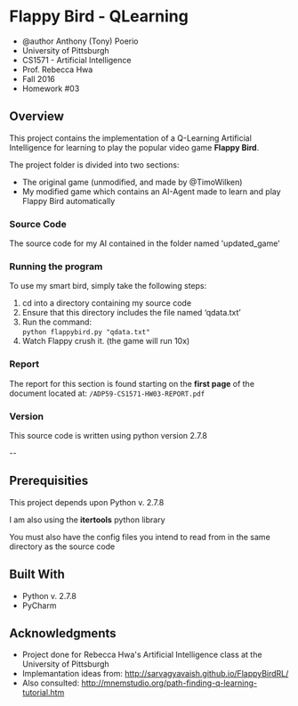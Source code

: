 # Flappy Bird - QLearning
* @author Anthony (Tony) Poerio
* University of Pittsburgh
* CS1571 - Artificial Intelligence
* Prof. Rebecca Hwa
* Fall 2016
* Homework #03

## Overview
This project contains the implementation of a Q-Learning Artificial Intelligence for learning to play the popular video game **Flappy Bird**.

The project folder is divided into two sections:
* The original game (unmodified, and made by @TimoWilken)
* My modified game which contains an AI-Agent made to learn and play Flappy Bird automatically

### Source Code
The source code for my AI contained in the folder named 'updated_game'

### Running the program
To use my smart bird, simply take the following steps:
1.	cd into a directory containing my source code
2.	Ensure that this directory includes the file named ‘qdata.txt’ 
3.	Run the command:  
`python flappybird.py "qdata.txt"`
4.	Watch Flappy crush it.  (the game will run 10x)

### Report
The report for this section is found starting on the **first page** of the document located at:
`/ADP59-CS1571-HW03-REPORT.pdf`

### Version
This source code is written using python version 2.7.8

--

## Prerequisities
This project depends upon Python v. 2.7.8

I am also using the **itertools** python library

You must also have the config files you intend to read from in the same directory as the source code

## Built With
* Python v. 2.7.8
* PyCharm

## Acknowledgments
* Project done for Rebecca Hwa's Artificial Intelligence class at the University of Pittsburgh
* Implemantation ideas from: http://sarvagyavaish.github.io/FlappyBirdRL/ 
* Also consulted: http://mnemstudio.org/path-finding-q-learning-tutorial.htm 
